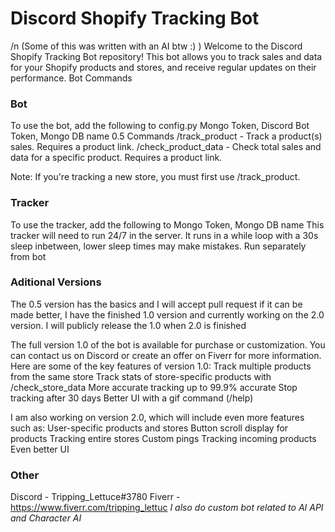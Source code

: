 # Discord Shopify Tracking Bot
/n
(Some of this was written with an AI btw :) )
Welcome to the Discord Shopify Tracking Bot repository! This bot allows you to track sales and data for your Shopify products and stores, and receive regular updates on their performance.
Bot Commands

### Bot
To use the bot, add the following to config.py Mongo Token, Discord Bot Token, Mongo DB name
0.5 Commands
    /track_product - Track a product(s) sales. Requires a product link.
    /check_product_data - Check total sales and data for a specific product. Requires a product link.

Note: If you're tracking a new store, you must first use /track_product.

### Tracker
To use the tracker, add the following to  Mongo Token, Mongo DB name
This tracker will need to run 24/7 in the server. It runs in a while loop with a 30s sleep inbetween, lower sleep times may make mistakes.
Run separately from bot


### Aditional Versions 
The 0.5 version has the basics and I will accept pull request if it can be made better, I have the finished 1.0 version and currently working on the 2.0 version.
I will publicly release the 1.0 when 2.0 is finished


The full version 1.0 of the bot is available for purchase or customization. You can contact us on Discord or create an offer on Fiverr for more information. Here are some of the key features of version 1.0:
    Track multiple products from the same store
    Track stats of store-specific products with /check_store_data
    More accurate tracking up to 99.9% accurate
    Stop tracking after 30 days
    Better UI with a gif command (/help)

I am also working on version 2.0, which will include even more features such as:
    User-specific products and stores
    Button scroll display for products
    Tracking entire stores
    Custom pings
    Tracking incoming products
    Even better UI
    
### Other
Discord - Tripping_Lettuce#3780
Fiverr - https://www.fiverr.com/tripping_lettuc
*I also do custom bot related to AI API and Character AI*
